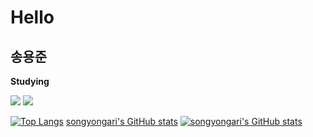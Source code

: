 # Hello

## 송용준

<b> Studying </b>

<span>
<img src="https://img.shields.io/badge/MySQL-4479A1?style=plastic&logo=MySQL&logoColor=white"/>
<img src="https://img.shields.io/badge/python-3776AB?style=plastic&logo=python&logoColor=white"/>
</span>

[![Top Langs](https://github-readme-stats.vercel.app/api/top-langs/?username=songyongari)](https://github.com/songyongari/github-readme-stats)
[songyongari's GitHub stats](https://github-readme-stats.vercel.app/api?username=songyongari&include_all_commits=true&theme=nord&hide_border=true&count_private=true)
[![songyongari's GitHub stats](https://github-readme-stats.vercel.app/api?username=songyongari&include_all_commits=true&theme=nord&hide_border=true&count_private=true)](https://github.com/songyongari/github-readme-stats)
